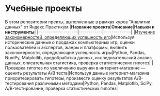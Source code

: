 # Учебные проекты
В этом репозитории пректы, выполненные в рамках курса "Аналитик данных" от Яндекс.Практикум
|**Название проекта**|**Описание**|**Навыки и инструменты**|
|--------------------|------------|--------------|
|[Изучение закономерностей, определяющих успешность игр](https://github.com/iriana49/educational-projects/blob/main/computer-games/README.md)|Используя исторические данные о продажах компьютерных игр, оценки пользователей и экспертов, жанры и платформы, выявить закономерности, определяющие успешность игры|Python, Pandas, NumPy, Matplotlib, предобработка данных, исследовательский анализ данных, описательная статистика, проверка статистических гипотез|
|Проверка гипотез по увеличению выручки в интернет-магазине — оценить результаты A/B теста|Используя данные интернет-магазина приоритезировать гипотезы, произвести оценку результатов A/B-тестирования различными методами|Python, Pandas, Matplotlib, SciPy, A/B-тестирование, проверка статистических гипотез|

